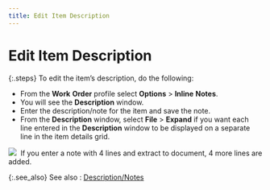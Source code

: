 ```yaml
---
title: Edit Item Description
---
```


# Edit Item Description


{:.steps}
To edit  the item’s description, do the following:

- From the **Work** **Order**  profile select **Options** > **Inline** **Notes**.
- You will see  the **Description** window.
- Enter the description/note  for the item and save the note.
- From the **Description** window, select **File**  > **Expand** if you want each line  entered in the **Description** window  to be displayed on a separate line in the item details grid.



![]({{site.ba_baseurl}}/img/example.gif)  If  you enter a note with 4 lines and extract to document, 4 more lines are  added.


{:.see_also}
See also
: [Description/Notes]({{site.ba_baseurl}}/misc/description_item_details_grid_work_order_profile_assembly_content.html)
